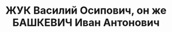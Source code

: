 ---
title: ЖУК Василий Осипович, он же  БАШКЕВИЧ Иван Антонович
description: секретарь Ново-Титаровского райкома ВКП(б)
---
